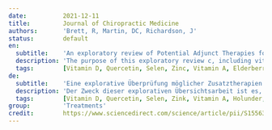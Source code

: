 ```yaml
---
date:          2021-12-11
title:         Journal of Chiropractic Medicine
authors:       'Brett, R, Martin, DC, Richardson, J'
status:        default
en:
  subtitle:    'An exploratory review of Potential Adjunct Therapies for the Treatment of Coronavirus Infections'
  description: 'The purpose of this exploratory review c, including vitamin D, zinc, vitamin A, elderberry (S nigra), garlic (A sativum), licorice (G glabra), stinging nettle (U dioica), N-acetylcysteine, quercetin and selenium as potential adjunct therapies for the treatment of coronavirus infections. A search of PubMed was performed for articles published from 2005 to 2021. Key words searched were zinc, vitamin A, vitamin D, Sambucus nigra, Allium sativum, Glycyrrhiza glabra, Urtica dioica, N-Acetylcysteine, quercetin, selenium and coronavirus.There were 47 articles selected for this review. Findings included that vitamin D, zinc, vitamin A, S nigra, A sativum, G glabra, U dioica, N-acetylcysteine, quercetin and selenium have been shown to produce anti-inflammatory, immunostimulatory or antiviral effects that may enhance the actions of standard therapeutics for the treatment of CoV infections. We found only research articles related to the effects of vitamin D, zinc, G glabra, quercetin and selenium against COVID-19. We identified non-pharmaceutical supplements (Vitamin D, zinc, vitamin A, S nigra, A sativum, G glabra and U dioica) which may have potential to provide support for those with coronavirus infections. However, rigorous clinical studies need to be performed before any clinical recommendations can be made at this time.'
  tags:        [Vitamin D, Quercetin, Selen, Zinc, Vitamin A, Elderberry, Garlic, Licorice, Stinging nettle]
de:
  subtitle:    'Eine explorative Überprüfung möglicher Zusatztherapien zur Behandlung von Coronavirus-Infektionen'
  description: 'Der Zweck dieser explorativen Übersichtsarbeit ist es, Vitamin D, Zink, Vitamin A, Holunder (S nigra), Knoblauch (A sativum), Süßholz (G glabra), Brennnessel (U dioica), N-Acetylcystein, Quercetin und Selen als potenzielle Zusatztherapien für die Behandlung von Coronavirus-Infektionen zu untersuchen. Es wurde eine PubMed-Suche nach Artikeln durchgeführt, die zwischen 2005 und 2021 veröffentlicht wurden. Die gesuchten Schlüsselwörter waren Zink, Vitamin A, Vitamin D, Sambucus nigra, Allium sativum, Glycyrrhiza glabra, Urtica dioica, N-Acetylcystein, Quercetin, Selen und Coronavirus. 47 Artikel wurden für diese Überprüfung ausgewählt. Dabei wurde festgestellt, dass Vitamin D, Zink, Vitamin A, S. nigra, A. sativum, G. glabra, U. dioica, N-Acetylcystein, Quercetin und Selen nachweislich entzündungshemmende, immunstimulierende oder antivirale Wirkungen haben, die die Wirkung von Standardtherapeutika zur Behandlung von CoV-Infektionen verstärken können. Wir haben nur Forschungsartikel gefunden, die sich auf die Wirkung von Vitamin D, Zink, G. glabra, Quercetin und Selen gegen COVID-19 beziehen. Wir haben nicht-pharmazeutische Nahrungsergänzungsmittel (Vitamin D, Zink, Vitamin A, S. nigra, A. sativum, G. glabra und U. dioica) identifiziert, die möglicherweise das Potenzial haben, Menschen mit Coronavirus-Infektionen zu unterstützen. Strenge klinische Studien müssen jedoch durchgeführt werden, bevor zum jetzigen Zeitpunkt klinische Empfehlungen ausgesprochen werden können.' 
  tags:        [Vitamin D, Quercetin, Selen, Zink, Vitamin A, Holunder, Knoblauch, Süßholz, Brennnessel]
group:         'Treatments'
credit:        https://www.sciencedirect.com/science/article/pii/S1556370721000523
---
```

